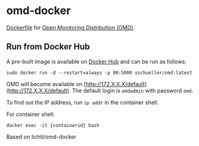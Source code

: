omd-docker
==========

[Dockerfile](https://www.docker.com) for [Open Monitoring Distribution (OMD)](http://omdistro.org).

Run from Docker Hub
-------------------

A pre-built image is available on [Docker Hub](https://hub.docker.com/r/sschueller/omd/) and can be run as follows:

    sudo docker run -d --restart=always -p 80:5000 sschueller/omd:latest

OMD will become available on [http://172.X.X.X/default](http://172.X.X.X/default).
The default login is `omdadmin` with password `omd`.

To find out the IP address, run `ip addr` in the container shell.

For container shell:

    docker exec -it {containerid} bash

Based on lichti/omd-docker



